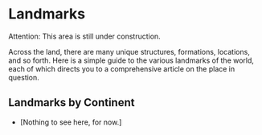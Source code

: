 # Landmarks

Attention: This area is still under construction.

Across the land, there are many unique structures, formations, locations, and
so forth. Here is a simple guide to the various landmarks of the world, each
of which directs you to a comprehensive article on the place in question.

## Landmarks by Continent

  * [Nothing to see here, for now.]